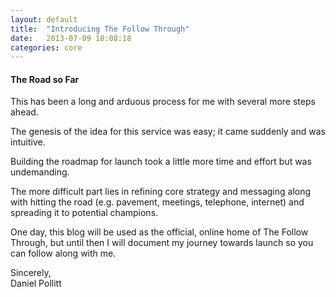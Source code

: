 ```yaml
---
layout: default
title:  "Introducing The Follow Through"
date:   2013-07-09 18:08:18
categories: core
---
```


#### The Road so Far ####

This has been a long and arduous process for me with several more steps ahead.

The genesis of the idea for this service was easy; it came suddenly and was intuitive.

Building the roadmap for launch took a little more time and effort but was undemanding.

The more difficult part lies in refining core strategy and messaging along with hitting the road (e.g. pavement, meetings, telephone, internet) and spreading it to potential champions.

One day, this blog will be used as the official, online home of The Follow Through, but until then I will document my journey towards launch so you can follow along with me.

Sincerely,  
Daniel Pollitt

